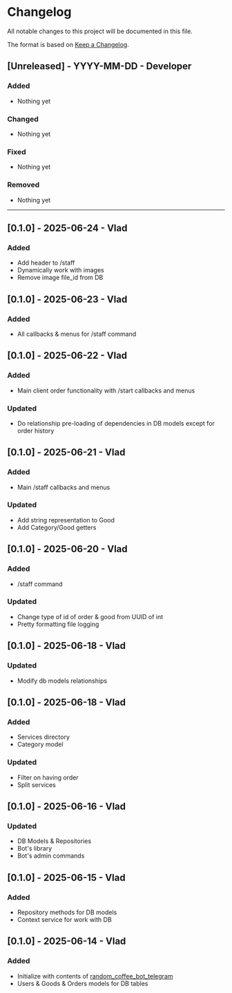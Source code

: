 <!-- markdownlint-disable MD022 MD024 MD032-->

# Changelog

All notable changes to this project will be documented in this file.

The format is based on [Keep a Changelog](https://keepachangelog.com/en/1.0.0/).

## [Unreleased] - YYYY-MM-DD - Developer

### Added

- Nothing yet

### Changed

- Nothing yet

### Fixed

- Nothing yet

### Removed

- Nothing yet

---

## [0.1.0] - 2025-06-24 - Vlad

### Added

- Add header to /staff
- Dynamically work with images
- Remove image file_id from DB

## [0.1.0] - 2025-06-23 - Vlad

### Added

- All callbacks & menus for /staff command

## [0.1.0] - 2025-06-22 - Vlad

### Added

- Main client order functionality with /start callbacks and menus

### Updated

- Do relationship pre-loading of dependencies in DB models except for order history

## [0.1.0] - 2025-06-21 - Vlad

### Added

- Main /staff callbacks and menus

### Updated

- Add string representation to Good
- Add Category/Good getters

## [0.1.0] - 2025-06-20 - Vlad

### Added

- /staff command

### Updated

- Change type of id of order & good from UUID of int
- Pretty formatting file logging

## [0.1.0] - 2025-06-18 - Vlad

### Updated

- Modify db models relationships

## [0.1.0] - 2025-06-18 - Vlad

### Added

- Services directory
- Category model

### Updated

- Filter on having order
- Split services

## [0.1.0] - 2025-06-16 - Vlad

### Updated

- DB Models & Repositories
- Bot's library
- Bot's admin commands

## [0.1.0] - 2025-06-15 - Vlad

### Added

- Repository methods for DB models
- Context service for work with DB

## [0.1.0] - 2025-06-14 - Vlad

### Added

- Initialize with contents of [random_coffee_bot_telegram](https://github.com/VladislavBalabaev/random_coffee_bot_telegram)
- Users & Goods & Orders models for DB tables

